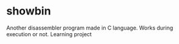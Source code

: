 # showbin
Another disassembler program made in C language. Works during execution or not. Learning project
